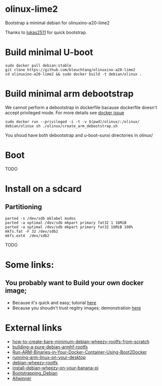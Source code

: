 olinux-lime2
==========

Bootstrap a minimal debian for olinuxino-a20-lime2

Thanks to [lukas2511](https://github.com/lukas2511/olinuxino-a20-micro) for
quick bootstrap.

# Build minimal U-boot

```shell
sudo docker pull debian:stable
git clone https://github.com/bleuchtang/olinuxino-a20-lime2
cd olinuxino-a20-lime2 && sudo docker build -t debian/olinux .
```

# Build minimal arm debootstrap

We cannot perform a debootstrap in dockerfile bacause dockerfile doesn't accept
privileged mode. For more details see [docker
issue](https://github.com/docker/docker/issues/1916) 

```shell
sudo docker run --privileged -i -t -v $(pwd)/olinux/:/olinux/ debian/olinux sh ./olinux/create_arm_debootstrap.sh
```

You shoud have both debootstrap and u-boot-sunxi directories in olinux/

# Boot

TODO

# Install on a sdcard

## Partitioning

```shell
parted -s /dev/sdb mklabel msdos
parted -a optimal /dev/sdb mkpart primary fat32 1 16MiB
parted -a optimal /dev/sdb mkpart primary fat32 16MiB 100%
mkfs.fat -F 32 /dev/sdb1
mkfs.ext4  /dev/sdb2
```

TODO

# Some links:

## You probably want to Build your own docker image;

- Because it's quick and easy; tutorial [here](http://www.aossama.com/build-debian-docker-image-from-scratch/)
- Because you shoudn't trust regitry images; demonstration [here](https://joeyh.name/blog/entry/docker_run_debian/) 

# External links 
- [how-to-create-bare-minimum-debian-wheezy-rootfs-from-scratch](http://olimex.wordpress.com/2014/07/21/how-to-create-bare-minimum-debian-wheezy-rootfs-from-scratch/)
- [building-a-pure-debian-armhf-rootfs](http://blog.night-shade.org.uk/2013/12/building-a-pure-debian-armhf-rootfs/)
- [Run-ARM-Binaries-in-Your-Docker-Container-Using-Boot2Docker](http://www.hnwatcher.com/r/1526487/Run-ARM-Binaries-in-Your-Docker-Container-Using-Boot2Docker)
- [running-arm-linux-on-your-desktop](http://tinkering-is-fun.blogspot.fr/2009/12/running-arm-linux-on-your-desktop-pc_12.html)
- [debian-wheezy-rootfs](http://www.yoovant.com/debian-wheezy-rootfs/)
- [install-debian-wheezy-on-your-banana-pi](http://cbwebs.de/single-board-computer/banana-pi/install-debian-wheezy-on-your-banana-pi/)
- [Bootstrapping_Debian](https://linux-sunxi.org/Mainline_Debian_HowTo#Bootstrapping_Debian)
- [Allwinner](https://wiki.debian.org/InstallingDebianOn/Allwinner)
